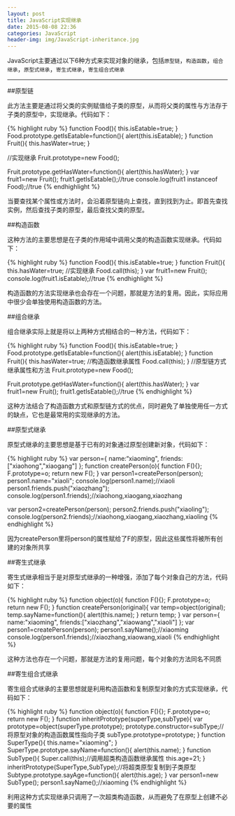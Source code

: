 ```yaml
---
layout: post
title: JavaScript实现继承
date: 2015-08-08 22:36
categories: JavaScript
header-img: img/JavaScript-inheritance.jpg
---
```


JavaScript主要通过以下6种方式来实现对象的继承，包括`原型链`，`构造函数`，`组合继承`，`原型式继承`，`寄生式继承`，`寄生组合式继承`

---

##原型链

此方法主要是通过将父类的实例赋值给子类的原型，从而将父类的属性与方法存于子类的原型中，实现继承。代码如下：

{% highlight ruby %}
function Food(){
  this.isEatable=true;
}
Food.prototype.getIsEatable=function(){
  alert(this.isEatable);
}
function Fruit(){
  this.hasWater=true;
}

//实现继承
Fruit.prototype=new Food();

Fruit.prototype.getHasWater=function(){
  alert(this.hasWater);
}
var fruit1=new Fruit();
fruit1.getIsEatable();//true
console.log(fruit1 instanceof Food);//true
{% endhighlight %}

当要查找某个属性或方法时，会沿着原型链向上查找，直到找到为止。即首先查找实例，然后查找子类的原型，最后查找父类的原型。

##构造函数

这种方法的主要思想是在子类的作用域中调用父类的构造函数实现继承。代码如下：

{% highlight ruby %}
function Food(){
  this.isEatable=true;
}
function Fruit(){
  this.hasWater=true;
  //实现继承
  Food.call(this);
}
var fruit1=new Fruit();
console.log(fruit1.isEatable);//true
{% endhighlight %}

构造函数的方法实现继承也会存在一个问题，那就是方法的复用。因此，实际应用中很少会单独使用构造函数的方法。

##组合继承

组合继承实际上就是将以上两种方式相结合的一种方法，代码如下：

{% highlight ruby %}
function Food(){
  this.isEatable=true;
}
Food.prototype.getIsEatable=function(){
  alert(this.isEatable);
}
function Fruit(){
  this.hasWater=true;
  //构造函数继承属性
  Food.call(this);
}
//原型链方式继承属性和方法
Fruit.prototype=new Food();

Fruit.prototype.getHasWater=function(){
  alert(this.hasWater);
}
var fruit1=new Fruit();
fruit1.getIsEatable();//true
{% endhighlight %}

这种方法结合了构造函数方式和原型链方式的优点，同时避免了单独使用任一方式的缺点，它也是最常用的实现继承的方法。

##原型式继承

原型式继承的主要思想是基于已有的对象通过原型创建新对象，代码如下：

{% highlight ruby %}
var person={
  name:“xiaoming",
  friends:["xiaohong","xiaogang"]
};
function createPerson(o){
  function F(){};
  F.prototype=o;
  return new F();
}
var person1=createPerson(person);
person1.name="xiaoli";
console.log(person1.name);//xiaoli
person1.friends.push("xiaozhang");
console.log(person1.friends);//xiaohong,xiaogang,xiaozhang

var person2=createPerson(person);
person2.friends.push("xiaoling");
console.log(person2.friends);//xiaohong,xiaogang,xiaozhang,xiaoling
{% endhighlight %}

因为createPerson里将person的属性赋给了F的原型，因此这些属性将被所有创建的对象所共享

##寄生式继承

寄生式继承相当于是对原型式继承的一种增强，添加了每个对象自己的方法，代码如下：

{% highlight ruby %}
function object(o){
  function F(){};
  F.prototype=o;
  return new F();
}
function createPerson(original){
  var temp=object(original);
  temp.sayName=function(){
    alert(this.name);
  }
  return temp;
}
var person={
  name:"xiaoming",
  friends:["xiaozhang","xiaowang","xiaoli"]
};
var person1=createPerson(person);
person1.sayName();//xiaoming
console.log(person1.friends);//xiaozhang,xiaowang,xiaoli
{% endhighlight %}

这种方法也存在一个问题，那就是方法的复用问题，每个对象的方法同名不同质

##寄生组合式继承

寄生组合式继承的主要思想就是利用构造函数和复制原型对象的方式实现继承，代码如下：

{% highlight ruby %}
function object(o){
  function F(){};
  F.prototype=o;
  return new F();
}
function inheritPrototype(superType,subType){
  var prototype=object(superType.prototype);
  prototype.constructor=subType;//将原型对象的构造函数属性指向子类
  subType.prototype=prototype;
}
function SuperType(){
  this.name="xiaoming";
}
SuperType.prototype.sayName=function(){
  alert(this.name);
}
function SubType(){
  Super.call(this);//调用超类构造函数继承属性
  this.age=21;
}
inheritPrototype(SuperType,SubType);//将超类原型复制到子类原型
Subtype.prototype.sayAge=function(){
  alert(this.age);
}
var person1=new SubType();
person1.sayName();//xiaoming
{% endhighlight %}

利用这种方式实现继承只调用了一次超类构造函数，从而避免了在原型上创建不必要的属性









